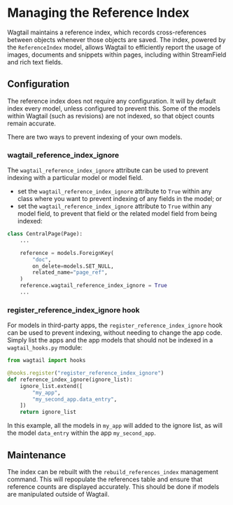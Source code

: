 
# Managing the Reference Index

Wagtail maintains a reference index, which records cross-references between objects whenever those objects are saved. The index, powered by the `ReferenceIndex` model, allows Wagtail to efficiently report the usage of images, documents and snippets within pages, including within StreamField and rich text fields.

## Configuration

The reference index does not require any configuration. It will by default index every model, unless configured to prevent this. Some of the models within Wagtail (such as revisions) are not indexed, so that object counts remain accurate.

There are two ways to prevent indexing of your own models.

### wagtail_reference_index_ignore

The `wagtail_reference_index_ignore` attribute can be used to prevent indexing with a particular model or model field.

-   set the `wagtail_reference_index_ignore` attribute to `True` within any class where you want to prevent indexing of any fields in the model; or
-   set the `wagtail_reference_index_ignore` attribute to `True` within any model field, to prevent that field or the related model field from being indexed:

```python
class CentralPage(Page):
    ...

    reference = models.ForeignKey(
        "doc",
        on_delete=models.SET_NULL,
        related_name="page_ref",
    )
    reference.wagtail_reference_index_ignore = True
    ...

```

### register_reference_index_ignore hook

For models in third-party apps, the `register_reference_index_ignore` hook can be used to prevent indexing, without needing to change the app code. Simply list the apps and the app models that should not be indexed in a `wagtail_hooks.py` module:

```python
from wagtail import hooks

@hooks.register("register_reference_index_ignore")
def reference_index_ignore(ignore_list):
    ignore_list.extend([
        "my_app",
        "my_second_app.data_entry",
    ])
    return ignore_list
```

In this example, all the models in `my_app` will added to the ignore list, as will the model `data_entry` within the app `my_second_app`.

## Maintenance

The index can be rebuilt with the `rebuild_references_index` management command. This will repopulate the references table and ensure that reference counts are displayed accurately. This should be done if models are manipulated outside of Wagtail.
